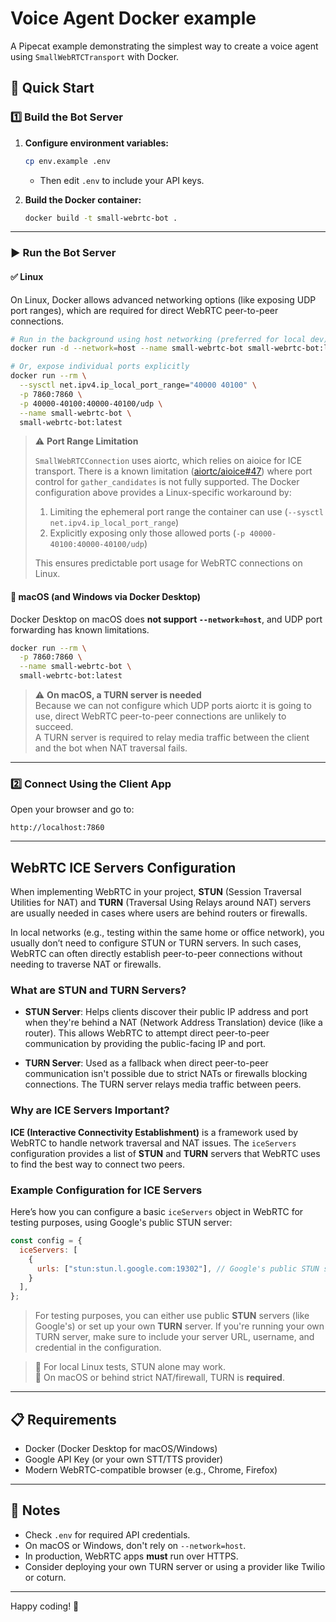 # Voice Agent Docker example

A Pipecat example demonstrating the simplest way to create a voice agent using `SmallWebRTCTransport` with Docker.

## 🚀 Quick Start

### 1️⃣ Build the Bot Server

1. **Configure environment variables:**

   ```bash
   cp env.example .env
   ```

   - Then edit `.env` to include your API keys.

2. **Build the Docker container:**

   ```bash
   docker build -t small-webrtc-bot .
   ```

---

### ▶️ Run the Bot Server

#### ✅ **Linux**

On Linux, Docker allows advanced networking options (like exposing UDP port ranges), which are required for direct WebRTC peer-to-peer connections.

```bash
# Run in the background using host networking (preferred for local dev)
docker run -d --network=host --name small-webrtc-bot small-webrtc-bot:latest

# Or, expose individual ports explicitly
docker run --rm \
  --sysctl net.ipv4.ip_local_port_range="40000 40100" \
  -p 7860:7860 \
  -p 40000-40100:40000-40100/udp \
  --name small-webrtc-bot \
  small-webrtc-bot:latest
```
> ⚠️ **Port Range Limitation**
>
> `SmallWebRTCConnection` uses aiortc, which relies on aioice for ICE transport. There is a known limitation ([aiortc/aioice#47](https://github.com/aiortc/aioice/issues/47)) where port control for `gather_candidates` is not fully supported. The Docker configuration above provides a Linux-specific workaround by:
> 1. Limiting the ephemeral port range the container can use (`--sysctl net.ipv4.ip_local_port_range`)
> 2. Explicitly exposing only those allowed ports (`-p 40000-40100:40000-40100/udp`)
>
> This ensures predictable port usage for WebRTC connections on Linux.

#### 🍏 **macOS (and Windows via Docker Desktop)**

Docker Desktop on macOS does **not support `--network=host`**, and UDP port forwarding has known limitations.

```bash
docker run --rm \
  -p 7860:7860 \
  --name small-webrtc-bot \
  small-webrtc-bot:latest
```

> ⚠️ **On macOS, a TURN server is needed**  
> Because we can not configure which UDP ports aiortc it is going to use, direct WebRTC peer-to-peer connections are unlikely to succeed.  
> A TURN server is required to relay media traffic between the client and the bot when NAT traversal fails.

---

### 2️⃣ Connect Using the Client App

Open your browser and go to:

```
http://localhost:7860
```

---

## WebRTC ICE Servers Configuration

When implementing WebRTC in your project, **STUN** (Session Traversal Utilities for NAT) and **TURN** (Traversal Using Relays around NAT) 
servers are usually needed in cases where users are behind routers or firewalls.

In local networks (e.g., testing within the same home or office network), you usually don’t need to configure STUN or TURN servers. 
In such cases, WebRTC can often directly establish peer-to-peer connections without needing to traverse NAT or firewalls.

### What are STUN and TURN Servers?

- **STUN Server**: Helps clients discover their public IP address and port when they're behind a NAT (Network Address Translation) device (like a router). 
This allows WebRTC to attempt direct peer-to-peer communication by providing the public-facing IP and port.
  
- **TURN Server**: Used as a fallback when direct peer-to-peer communication isn't possible due to strict NATs or firewalls blocking connections. 
The TURN server relays media traffic between peers.

### Why are ICE Servers Important?

**ICE (Interactive Connectivity Establishment)** is a framework used by WebRTC to handle network traversal and NAT issues. 
The `iceServers` configuration provides a list of **STUN** and **TURN** servers that WebRTC uses to find the best way to connect two peers. 

### Example Configuration for ICE Servers

Here’s how you can configure a basic `iceServers` object in WebRTC for testing purposes, using Google's public STUN server:

```javascript
const config = {
  iceServers: [
    {
      urls: ["stun:stun.l.google.com:19302"], // Google's public STUN server
    }
  ],
};
```

> For testing purposes, you can either use public **STUN** servers (like Google's) or set up your own **TURN** server. 
If you're running your own TURN server, make sure to include your server URL, username, and credential in the configuration.

> 🧪 For local Linux tests, STUN alone may work.  
> 🍏 On macOS or behind strict NAT/firewall, TURN is **required**.

---

## 📋 Requirements

- Docker (Docker Desktop for macOS/Windows)
- Google API Key (or your own STT/TTS provider)
- Modern WebRTC-compatible browser (e.g., Chrome, Firefox)

---

## 📝 Notes

- Check `.env` for required API credentials.
- On macOS or Windows, don't rely on `--network=host`.
- In production, WebRTC apps **must** run over HTTPS.
- Consider deploying your own TURN server or using a provider like Twilio or coturn.

---

Happy coding! 🎉
